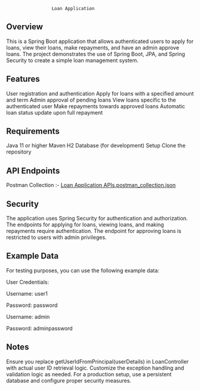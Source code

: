                      Loan Application
 ## Overview
This is a Spring Boot application that allows authenticated users to apply for loans, view their loans, make repayments, and have an admin approve loans. 
The project demonstrates the use of Spring Boot, JPA, and Spring Security to create a simple loan management system.

## Features
User registration and authentication
Apply for loans with a specified amount and term
Admin approval of pending loans
View loans specific to the authenticated user
Make repayments towards approved loans
Automatic loan status update upon full repayment

## Requirements
Java 11 or higher
Maven
H2 Database (for development)
Setup
Clone the repository



## API Endpoints

Postman Collection :-
[Loan Application APIs.postman_collection.json](Loan%20Application%20APIs.postman_collection.json)


## Security
The application uses Spring Security for authentication and authorization. The endpoints for applying for loans, viewing loans, and making repayments require authentication. The endpoint for approving loans is restricted to users with admin privileges.

## Example Data
For testing purposes, you can use the following example data:

User Credentials:

Username: user1

Password: password

Username: admin

Password: adminpassword

## Notes
Ensure you replace getUserIdFromPrincipal(userDetails) in LoanController with actual user ID retrieval logic.
Customize the exception handling and validation logic as needed.
For a production setup, use a persistent database and configure proper security measures.